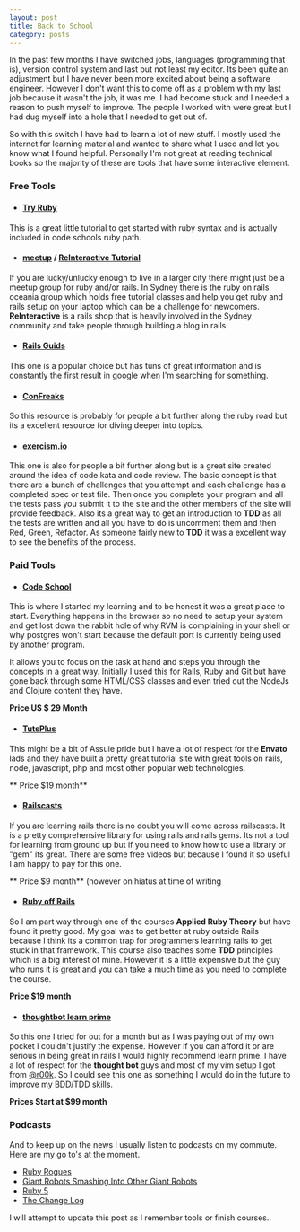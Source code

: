 ```yaml
---
layout: post
title: Back to School
category: posts
---
```

In the past few months I have switched jobs, languages (programming that is), version control system and last but not least my editor. Its been quite an adjustment but I have never been more excited about being a software engineer. However I don't want this to come off as a problem with my last job because it wasn't the job, it was me. I had become stuck and I needed a reason to push myself to improve. The people I worked with were great but I had dug myself into a hole that I needed to get out of.

So with this switch I have had to learn a lot of new stuff. I mostly used the internet for learning material and wanted to share what I used and let you know what I found helpful. Personally I'm not great at reading technical books so the majority of these are tools that have some interactive element.

### Free Tools
 - #### [Try Ruby](http://tryruby.org)
 
 This is a great little tutorial to get started with ruby syntax and is actually included in code schools ruby path.

 - #### [meetup](http://meetup.com) / [ReInteractive Tutorial](http://www.reinteractive.net/posts/32-ruby-on-rails-3-2-blog-in-15-minutes-step-by-step)

  If you are lucky/unlucky enough to live in a larger city there might just be a meetup group for ruby and/or rails. In Sydney there is the ruby on rails oceania group which holds free tutorial classes and help you get ruby and rails setup on your laptop which can be a challenge for newcomers. **ReInteractive** is a rails shop that is heavily involved in the Sydney community and take people through building a blog in rails.

 - #### [Rails Guids](http://guides.rubyonrails.org/)

 This one is a popular choice but has tuns of great information and is constantly the first result in google when I'm searching for something. 

 - #### [ConFreaks](http://www.confreaks.com/)

 So this resource is probably for people a bit further along the ruby road but its a excellent resource for diving deeper into topics.

 - #### [exercism.io](http://exercism.io)

  This one is also for people a bit further along but is a great site created around the idea of code kata and code review. The basic concept is that there are a bunch of challenges that you attempt and each challenge has a completed spec or test file. Then once you complete your program and all the tests pass you submit it to the site and the other members of the site will provide feedback. Also its a great way to get an introduction to **TDD** as all the tests are written and all you have to do is uncomment them and then Red, Green, Refactor. As someone fairly new to **TDD** it was a excellent way to see the benefits of the process.
 
### Paid Tools
 - #### [Code School](http://codeschool.com)

  This is where I started my learning and to be honest it was a great place to start. Everything happens in the browser so no need to setup your system and get lost down the rabbit hole of why RVM is complaining in your shell or why postgres won't start because the default port is currently being used by another program.

  It allows you to focus on the task at hand and steps you through the concepts in a great way. Initially I used this for Rails, Ruby and Git but have gone back through some HTML/CSS classes and even tried out the NodeJs and Clojure content they have.

  **Price US $ 29 Month**

 - #### [TutsPlus](https://tutsplus.com/)

  This might be a bit of Assuie pride but I have a lot of respect for the **Envato** lads and they have built a pretty great tutorial site with great tools on rails, node, javascript, php and most other popular web technologies.

  ** Price $19 month**

 - #### [Railscasts](http://railscasts.com)

  If you are learning rails there is no doubt you will come across railscasts. It is a pretty comprehensive library for using rails and rails gems. Its not a tool for learning from ground up but if you need to know how to use a library or "gem" its great. There are some free videos but because I found it so useful I am happy to pay for this one.

 ** Price $9 month** (however on hiatus at time of writing
 
 - #### [Ruby off Rails](rubyoffrails.com)

  So I am part way through one of the courses **Applied Ruby Theory** but have found it pretty good. My goal was to get better at ruby outside Rails because I think its a common trap for programmers learning rails to get stuck in that framework. This course also teaches some **TDD** principles which is a big interest of mine. However it is a little expensive but the guy who runs it is great and you can take a much time as you need to complete the course.

  **Price $19 month**

 - #### [thoughtbot learn prime](https://learn.thoughtbot.com/)

  So this one I tried for out for a month but as I was paying out of my own pocket I couldn't justify the expense. However if you can afford it or are serious in being great in rails I would highly recommend learn prime. I have a lot of respect for the **thought bot** guys and most of my vim setup I got from [@r00k](https://twitter.com/r00k). So I could see this one as something I would do in the future to improve my BDD/TDD skills.

  **Prices Start at $99 month**

### Podcasts

And to keep up on the news I usually listen to podcasts on my commute. Here are my go to's at the moment.

 - [Ruby Rogues](http://rubyrogues.com/)
 - [Giant Robots Smashing Into Other Giant Robots](http://robots.thoughtbot.com/)
 - [Ruby 5](http://ruby5.envylabs.com/)
 - [The Change Log](http://thechangelog.com/)

I will attempt to update this post as I remember tools or finish courses..
